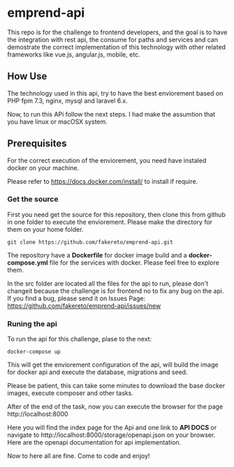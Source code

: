 # emprend-api

This repo is for the challenge to frontend developers, and the goal is to have the integration with rest api, the consume for paths and services and can demostrate the correct implementation of this technology with other related frameworks like vue.js, angular.js, mobile, etc.

## How Use

The technology used in this api,  try to have the best enviorement based on PHP fpm 7.3, nginx, mysql and laravel 6.x.

Now, to run this APi follow the next steps. I had make the assumtion that you have linux or macOSX system.

## Prerequisites 

For the correct execution of the enviorement, you need have instaled docker on your machine. 

Please refer to https://docs.docker.com/install/ to install if require.

### Get the source 

First you need get the source for this repository, then clone this from github in one folder to execute the enviorement. Please make the directory for them on your home folder.

    git clone https://github.com/fakereto/emprend-api.git

The repository have a **Dockerfile** for docker image build and a **docker-compose.yml** file for the services with docker. Please feel free to explore them.

In the src folder are located all the files for the api to run, please don't changeit because the challenge is for frontend no to fix any bug on the api. If you find a bug, please send it on Issues Page: https://github.com/fakereto/emprend-api/issues/new

### Runing the api

To run the api for this challenge, plase to the next:

    docker-compose up

This will get the enviorement configuration of the api, will build the image for docker api and execute the database, migrations and seed.

Please be patient, this can take some minutes to download the base docker images, execute composer and other tasks.

After of the end of the task, now you can execute the browser for the page http://localhost:8000

Here you will find the index page for the Api and one link to **API DOCS** or navigate to http://localhost:8000/storage/openapi.json on your browser. Here are the openapi documentation for api implementation.

Now to here all are fine. Come to code and enjoy!